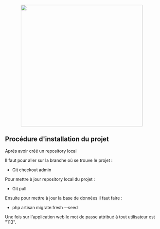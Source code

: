<p align="center"><img src="https://res.cloudinary.com/dtfbvvkyp/image/upload/v1566331377/laravel-logolockup-cmyk-red.svg" width="400"></p>

## Procédure d'installation du projet

Après avoir créé un repository local 

Il faut pour aller sur la branche où se trouve le projet :
- Git checkout admin

Pour mettre à jour repository local du projet :
- Git pull

Ensuite pour mettre à jour la base de données il faut faire : 
- php artisan migrate:fresh --seed

Une fois sur l'application web le mot de passe attribué à tout utilisateur est "113".


